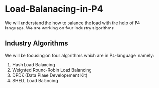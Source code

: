 # Load-Balanacing-in-P4
We will understand the how to balance the load with the help of P4 language. We are working on four industry algorithms.

## Industry Algorithms
We will be focusing on four algorithms which are in P4-language, namely:
1. Hash Load Balancing
2. Weighted Round-Robin Load Balancing
3. DPDK (Data Plane Developement Kit)
4. SHELL Load Balancing
